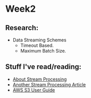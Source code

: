 # Week2

## Research:

- Data Streaming Schemes
    - Timeout Based.
    - Maximum Batch Size.


## Stuff I've read/reading:
- [About Stream Processing](https://medium.com/stream-processing/what-is-stream-processing-1eadfca11b97)
- [Another Stream Processing Article](https://iwringer.wordpress.com/2015/08/03/patterns-for-streaming-realtime-analytics/)
- [AWS S3 User Guide](https://docs.aws.amazon.com/AmazonS3/latest/userguide/Welcome.html)